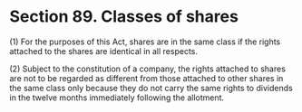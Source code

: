 # Section 89. Classes of shares

\(1\) For the purposes of this Act, shares are in the same class if the rights attached to the shares are identical in all respects.

\(2\) Subject to the constitution of a company, the rights attached to shares are not to be regarded as different from those attached to other shares in the same class only because they do not carry the same rights to dividends in the twelve months immediately following the allotment.

